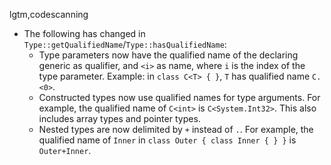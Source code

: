 lgtm,codescanning
* The following has changed in `Type::getQualifiedName`/`Type::hasQualifiedName`:
  - Type parameters now have the qualified name of the declaring generic as
    qualifier, and `<i>` as name, where `i` is the index of the type parameter.
    Example: in `class C<T> { }`, `T` has qualified name `C.<0>`.
  - Constructed types now use qualified names for type arguments. For example, the
    qualified name of `C<int>` is `C<System.Int32>`. This also includes array types
    and pointer types.
  - Nested types are now delimited by `+` instead of `.`. For example, the qualified
    name of `Inner` in `class Outer { class Inner { } }` is `Outer+Inner`.
